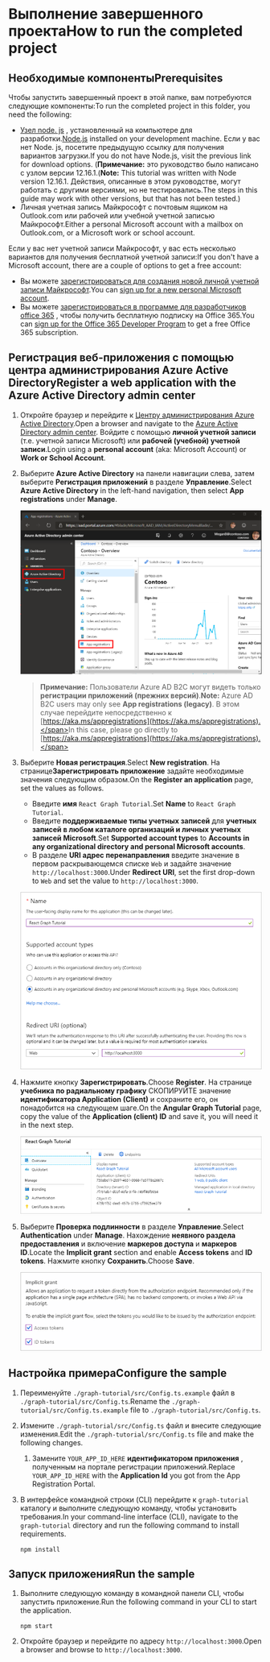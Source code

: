 # <a name="how-to-run-the-completed-project"></a><span data-ttu-id="75ac9-101">Выполнение завершенного проекта</span><span class="sxs-lookup"><span data-stu-id="75ac9-101">How to run the completed project</span></span>

## <a name="prerequisites"></a><span data-ttu-id="75ac9-102">Необходимые компоненты</span><span class="sxs-lookup"><span data-stu-id="75ac9-102">Prerequisites</span></span>

<span data-ttu-id="75ac9-103">Чтобы запустить завершенный проект в этой папке, вам потребуются следующие компоненты:</span><span class="sxs-lookup"><span data-stu-id="75ac9-103">To run the completed project in this folder, you need the following:</span></span>

- <span data-ttu-id="75ac9-104">[Узел node. js](https://nodejs.org) , установленный на компьютере для разработки.</span><span class="sxs-lookup"><span data-stu-id="75ac9-104">[Node.js](https://nodejs.org) installed on your development machine.</span></span> <span data-ttu-id="75ac9-105">Если у вас нет Node. js, посетите предыдущую ссылку для получения вариантов загрузки.</span><span class="sxs-lookup"><span data-stu-id="75ac9-105">If you do not have Node.js, visit the previous link for download options.</span></span> <span data-ttu-id="75ac9-106">(**Примечание:** это руководство было написано с узлом версии 12.16.1.</span><span class="sxs-lookup"><span data-stu-id="75ac9-106">(**Note:** This tutorial was written with Node version 12.16.1.</span></span> <span data-ttu-id="75ac9-107">Действия, описанные в этом руководстве, могут работать с другими версиями, но не тестировались.</span><span class="sxs-lookup"><span data-stu-id="75ac9-107">The steps in this guide may work with other versions, but that has not been tested.)</span></span>
- <span data-ttu-id="75ac9-108">Личная учетная запись Майкрософт с почтовым ящиком на Outlook.com или рабочей или учебной учетной записью Майкрософт.</span><span class="sxs-lookup"><span data-stu-id="75ac9-108">Either a personal Microsoft account with a mailbox on Outlook.com, or a Microsoft work or school account.</span></span>

<span data-ttu-id="75ac9-109">Если у вас нет учетной записи Майкрософт, у вас есть несколько вариантов для получения бесплатной учетной записи:</span><span class="sxs-lookup"><span data-stu-id="75ac9-109">If you don't have a Microsoft account, there are a couple of options to get a free account:</span></span>

- <span data-ttu-id="75ac9-110">Вы можете [зарегистрироваться для создания новой личной учетной записи Майкрософт](https://signup.live.com/signup?wa=wsignin1.0&rpsnv=12&ct=1454618383&rver=6.4.6456.0&wp=MBI_SSL_SHARED&wreply=https://mail.live.com/default.aspx&id=64855&cbcxt=mai&bk=1454618383&uiflavor=web&uaid=b213a65b4fdc484382b6622b3ecaa547&mkt=E-US&lc=1033&lic=1).</span><span class="sxs-lookup"><span data-stu-id="75ac9-110">You can [sign up for a new personal Microsoft account](https://signup.live.com/signup?wa=wsignin1.0&rpsnv=12&ct=1454618383&rver=6.4.6456.0&wp=MBI_SSL_SHARED&wreply=https://mail.live.com/default.aspx&id=64855&cbcxt=mai&bk=1454618383&uiflavor=web&uaid=b213a65b4fdc484382b6622b3ecaa547&mkt=E-US&lc=1033&lic=1).</span></span>
- <span data-ttu-id="75ac9-111">Вы можете [зарегистрироваться в программе для разработчиков office 365](https://developer.microsoft.com/office/dev-program) , чтобы получить бесплатную подписку на Office 365.</span><span class="sxs-lookup"><span data-stu-id="75ac9-111">You can [sign up for the Office 365 Developer Program](https://developer.microsoft.com/office/dev-program) to get a free Office 365 subscription.</span></span>

## <a name="register-a-web-application-with-the-azure-active-directory-admin-center"></a><span data-ttu-id="75ac9-112">Регистрация веб-приложения с помощью центра администрирования Azure Active Directory</span><span class="sxs-lookup"><span data-stu-id="75ac9-112">Register a web application with the Azure Active Directory admin center</span></span>

1. <span data-ttu-id="75ac9-113">Откройте браузер и перейдите к [Центру администрирования Azure Active Directory](https://aad.portal.azure.com).</span><span class="sxs-lookup"><span data-stu-id="75ac9-113">Open a browser and navigate to the [Azure Active Directory admin center](https://aad.portal.azure.com).</span></span> <span data-ttu-id="75ac9-114">Войдите с помощью **личной учетной записи** (т.е. учетной записи Microsoft) или **рабочей (учебной) учетной записи**.</span><span class="sxs-lookup"><span data-stu-id="75ac9-114">Login using a **personal account** (aka: Microsoft Account) or **Work or School Account**.</span></span>

1. <span data-ttu-id="75ac9-115">Выберите **Azure Active Directory** на панели навигации слева, затем выберите **Регистрация приложений** в разделе **Управление**.</span><span class="sxs-lookup"><span data-stu-id="75ac9-115">Select **Azure Active Directory** in the left-hand navigation, then select **App registrations** under **Manage**.</span></span>

    ![<span data-ttu-id="75ac9-116">Снимок экрана с регистрациями приложений</span><span class="sxs-lookup"><span data-stu-id="75ac9-116">A screenshot of the App registrations</span></span> ](/tutorial/images/aad-portal-app-registrations.png)

    > <span data-ttu-id="75ac9-117">**Примечание:** Пользователи Azure AD B2C могут видеть только **регистрации приложений (прежних версий)**.</span><span class="sxs-lookup"><span data-stu-id="75ac9-117">**Note:** Azure AD B2C users may only see **App registrations (legacy)**.</span></span> <span data-ttu-id="75ac9-118">В этом случае перейдите непосредственно к [https://aka.ms/appregistrations](https://aka.ms/appregistrations).</span><span class="sxs-lookup"><span data-stu-id="75ac9-118">In this case, please go directly to [https://aka.ms/appregistrations](https://aka.ms/appregistrations).</span></span>

1. <span data-ttu-id="75ac9-119">Выберите **Новая регистрация**.</span><span class="sxs-lookup"><span data-stu-id="75ac9-119">Select **New registration**.</span></span> <span data-ttu-id="75ac9-120">На странице**Зарегистрировать приложение** задайте необходимые значения следующим образом.</span><span class="sxs-lookup"><span data-stu-id="75ac9-120">On the **Register an application** page, set the values as follows.</span></span>

    - <span data-ttu-id="75ac9-121">Введите **имя** `React Graph Tutorial`.</span><span class="sxs-lookup"><span data-stu-id="75ac9-121">Set **Name** to `React Graph Tutorial`.</span></span>
    - <span data-ttu-id="75ac9-122">Введите **поддерживаемые типы учетных записей** для **учетных записей в любом каталоге организаций и личных учетных записей Microsoft**.</span><span class="sxs-lookup"><span data-stu-id="75ac9-122">Set **Supported account types** to **Accounts in any organizational directory and personal Microsoft accounts**.</span></span>
    - <span data-ttu-id="75ac9-123">В разделе **URI адрес перенаправления** введите значение в первом раскрывающемся списке `Web` и задайте значение `http://localhost:3000`.</span><span class="sxs-lookup"><span data-stu-id="75ac9-123">Under **Redirect URI**, set the first drop-down to `Web` and set the value to `http://localhost:3000`.</span></span>

    ![Снимок страницы "регистрация приложения"](/tutorial/images/aad-register-an-app.png)

1. <span data-ttu-id="75ac9-125">Нажмите кнопку **Зарегистрировать**.</span><span class="sxs-lookup"><span data-stu-id="75ac9-125">Choose **Register**.</span></span> <span data-ttu-id="75ac9-126">На странице **учебника по радиальному графику** СКОПИРУЙТЕ значение **идентификатора Application (Client)** и сохраните его, он понадобится на следующем шаге.</span><span class="sxs-lookup"><span data-stu-id="75ac9-126">On the **Angular Graph Tutorial** page, copy the value of the **Application (client) ID** and save it, you will need it in the next step.</span></span>

    ![Снимок экрана с ИДЕНТИФИКАТОРом приложения для новой регистрации приложения](/tutorial/images/aad-application-id.png)

1. <span data-ttu-id="75ac9-128">Выберите **Проверка подлинности** в разделе **Управление**.</span><span class="sxs-lookup"><span data-stu-id="75ac9-128">Select **Authentication** under **Manage**.</span></span> <span data-ttu-id="75ac9-129">Нахождение **неявного раздела предоставления** и включение **маркеров доступа** и **маркеров ID**.</span><span class="sxs-lookup"><span data-stu-id="75ac9-129">Locate the **Implicit grant** section and enable **Access tokens** and **ID tokens**.</span></span> <span data-ttu-id="75ac9-130">Нажмите кнопку **Сохранить**.</span><span class="sxs-lookup"><span data-stu-id="75ac9-130">Choose **Save**.</span></span>

    ![Снимок экрана с неявным разделом предоставления](/tutorial/images/aad-implicit-grant.png)

## <a name="configure-the-sample"></a><span data-ttu-id="75ac9-132">Настройка примера</span><span class="sxs-lookup"><span data-stu-id="75ac9-132">Configure the sample</span></span>

1. <span data-ttu-id="75ac9-133">Переименуйте `./graph-tutorial/src/Config.ts.example` файл в `./graph-tutorial/src/Config.ts`.</span><span class="sxs-lookup"><span data-stu-id="75ac9-133">Rename the `./graph-tutorial/src/Config.ts.example` file to `./graph-tutorial/src/Config.ts`.</span></span>
1. <span data-ttu-id="75ac9-134">Измените `./graph-tutorial/src/Config.ts` файл и внесите следующие изменения.</span><span class="sxs-lookup"><span data-stu-id="75ac9-134">Edit the `./graph-tutorial/src/Config.ts` file and make the following changes.</span></span>
    1. <span data-ttu-id="75ac9-135">Замените `YOUR_APP_ID_HERE` **идентификатором приложения** , полученным на портале регистрации приложений.</span><span class="sxs-lookup"><span data-stu-id="75ac9-135">Replace `YOUR_APP_ID_HERE` with the **Application Id** you got from the App Registration Portal.</span></span>
1. <span data-ttu-id="75ac9-136">В интерфейсе командной строки (CLI) перейдите к `graph-tutorial` каталогу и выполните следующую команду, чтобы установить требования.</span><span class="sxs-lookup"><span data-stu-id="75ac9-136">In your command-line interface (CLI), navigate to the `graph-tutorial` directory and run the following command to install requirements.</span></span>

    ```Shell
    npm install
    ```

## <a name="run-the-sample"></a><span data-ttu-id="75ac9-137">Запуск приложения</span><span class="sxs-lookup"><span data-stu-id="75ac9-137">Run the sample</span></span>

1. <span data-ttu-id="75ac9-138">Выполните следующую команду в командной панели CLI, чтобы запустить приложение.</span><span class="sxs-lookup"><span data-stu-id="75ac9-138">Run the following command in your CLI to start the application.</span></span>

    ```Shell
    npm start
    ```

1. <span data-ttu-id="75ac9-139">Откройте браузер и перейдите по адресу `http://localhost:3000`.</span><span class="sxs-lookup"><span data-stu-id="75ac9-139">Open a browser and browse to `http://localhost:3000`.</span></span>
